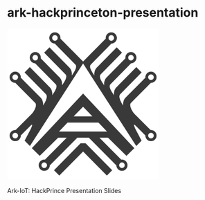 

# ark-hackprinceton-presentation

<img src="https://github.com/sleepdefic1t/ark-hackprinceton-presentation/blob/master/img/ark-iot-logo-512.png" width="350">  


Ark-IoT: HackPrince Presentation Slides
